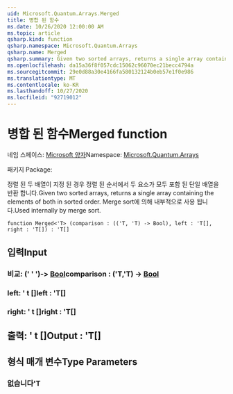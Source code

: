 ```yaml
---
uid: Microsoft.Quantum.Arrays.Merged
title: 병합 된 함수
ms.date: 10/26/2020 12:00:00 AM
ms.topic: article
qsharp.kind: function
qsharp.namespace: Microsoft.Quantum.Arrays
qsharp.name: Merged
qsharp.summary: Given two sorted arrays, returns a single array containing the elements of both in sorted order. Used internally by merge sort.
ms.openlocfilehash: da15a36f8f057cdc15062c96070ec21becc4794a
ms.sourcegitcommit: 29e0d88a30e4166fa580132124b0eb57e1f0e986
ms.translationtype: MT
ms.contentlocale: ko-KR
ms.lasthandoff: 10/27/2020
ms.locfileid: "92719012"
---
```

# <a name="merged-function"></a><span data-ttu-id="0033b-102">병합 된 함수</span><span class="sxs-lookup"><span data-stu-id="0033b-102">Merged function</span></span>

<span data-ttu-id="0033b-103">네임 스페이스: [Microsoft 양자](xref:Microsoft.Quantum.Arrays)</span><span class="sxs-lookup"><span data-stu-id="0033b-103">Namespace: [Microsoft.Quantum.Arrays](xref:Microsoft.Quantum.Arrays)</span></span>

<span data-ttu-id="0033b-104">패키지 [](https://nuget.org/packages/)</span><span class="sxs-lookup"><span data-stu-id="0033b-104">Package: [](https://nuget.org/packages/)</span></span>


<span data-ttu-id="0033b-105">정렬 된 두 배열이 지정 된 경우 정렬 된 순서에서 두 요소가 모두 포함 된 단일 배열을 반환 합니다.</span><span class="sxs-lookup"><span data-stu-id="0033b-105">Given two sorted arrays, returns a single array containing the elements of both in sorted order.</span></span> <span data-ttu-id="0033b-106">Merge sort에 의해 내부적으로 사용 됩니다.</span><span class="sxs-lookup"><span data-stu-id="0033b-106">Used internally by merge sort.</span></span>

```qsharp
function Merged<'T> (comparison : (('T, 'T) -> Bool), left : 'T[], right : 'T[]) : 'T[]
```


## <a name="input"></a><span data-ttu-id="0033b-107">입력</span><span class="sxs-lookup"><span data-stu-id="0033b-107">Input</span></span>

### <a name="comparison--tt---bool"></a><span data-ttu-id="0033b-108">비교: (' ' ')-> [Bool](xref:microsoft.quantum.lang-ref.bool)</span><span class="sxs-lookup"><span data-stu-id="0033b-108">comparison : ('T,'T) -> [Bool](xref:microsoft.quantum.lang-ref.bool)</span></span>




### <a name="left--t"></a><span data-ttu-id="0033b-109">left: ' t []</span><span class="sxs-lookup"><span data-stu-id="0033b-109">left : 'T[]</span></span>




### <a name="right--t"></a><span data-ttu-id="0033b-110">right: ' t []</span><span class="sxs-lookup"><span data-stu-id="0033b-110">right : 'T[]</span></span>





## <a name="output--t"></a><span data-ttu-id="0033b-111">출력: ' t []</span><span class="sxs-lookup"><span data-stu-id="0033b-111">Output : 'T[]</span></span>



## <a name="type-parameters"></a><span data-ttu-id="0033b-112">형식 매개 변수</span><span class="sxs-lookup"><span data-stu-id="0033b-112">Type Parameters</span></span>

### <a name="t"></a><span data-ttu-id="0033b-113">없습니다</span><span class="sxs-lookup"><span data-stu-id="0033b-113">'T</span></span>

